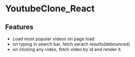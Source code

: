 # YoutubeClone_React

## Features

- Load most popular videos on page load
- on typing in search bar, fetch serach results(debounced)
- on clicking any video, fetch video by id and render it.
  


